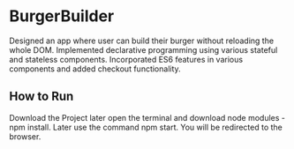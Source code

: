 # BurgerBuilder

Designed an app where user can build their burger without reloading the whole DOM.
Implemented declarative programming using various stateful and stateless components.
Incorporated ES6 features in various components and added checkout functionality.

## How to Run
Download the Project later open the terminal and download node modules - npm install.
Later use the command npm start.
You will be redirected to the browser.
